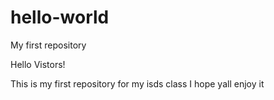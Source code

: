 # hello-world
My first repository

Hello Vistors!

This is my first repository for my isds class
I hope yall enjoy it
